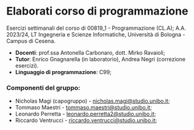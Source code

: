 # Elaborati corso di programmazione
Esercizi settimanali del corso di 00819_1 - Programmazione (CL.A); A.A. 2023/24, LT Ingegneria e Scienze Informatiche, Università di Bologna - Campus di Cesena.
- **Docenti**: prof.ssa Antonella Carbonaro, dott. Mirko Ravaioli;
- **Tutor**: Enrico Gnagnarella (in laboratorio), Andrea Negri (correzione esercizi).
- **Linguaggio di programmazione**: C99;

### Componenti del gruppo:
- Nicholas Magi (capogruppo) - <nicholas.magi@studio.unibo.it>;
- Tommaso Maestri - <tommaso.maestri@studio.unibo.it>;
- Leonardo Perretta - <leonardo.perretta2@studio.unibo.it>;
- Riccardo Ventrucci - <riccardo.ventrucci@studio.unibo.it>;
